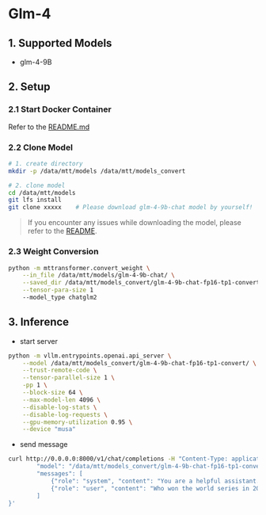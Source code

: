 # Glm-4

## 1. Supported Models

- glm-4-9B

## 2. Setup

### 2.1 Start Docker Container

Refer to the [README.md](../../README.md)

### 2.2 Clone Model

```bash
# 1. create directory
mkdir -p /data/mtt/models /data/mtt/models_convert

# 2. clone model
cd /data/mtt/models
git lfs install
git clone xxxxx    # Please download glm-4-9b-chat model by yourself!
```
> If you encounter any issues while downloading the model, please refer to the [README](../../../llama.cpp/README.md).
### 2.3 Weight Conversion

```bash
python -m mttransformer.convert_weight \
	--in_file /data/mtt/models/glm-4-9b-chat/ \
	--saved_dir /data/mtt/models_convert/glm-4-9b-chat-fp16-tp1-convert/ \
	--tensor-para-size 1
    --model_type chatglm2
```

## 3. Inference

- start server

```bash
python -m vllm.entrypoints.openai.api_server \
    --model /data/mtt/models_convert/glm-4-9b-chat-fp16-tp1-convert/ \
    --trust-remote-code \
    --tensor-parallel-size 1 \
    -pp 1 \
    --block-size 64 \
    --max-model-len 4096 \
    --disable-log-stats \
    --disable-log-requests \
    --gpu-memory-utilization 0.95 \
    --device "musa"
```

- send message

```bash
curl http://0.0.0.0:8000/v1/chat/completions -H "Content-Type: application/json" -d '{
        "model": "/data/mtt/models_convert/glm-4-9b-chat-fp16-tp1-convert/",
        "messages": [
            {"role": "system", "content": "You are a helpful assistant."},
            {"role": "user", "content": "Who won the world series in 2020?"}
        ]
}'
```

